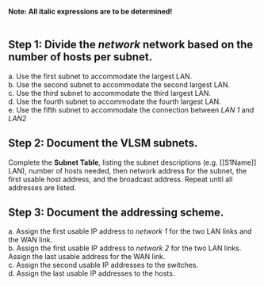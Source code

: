 **Note: All italic expressions are to be determined!**<br><br>
## Step 1: Divide the *network* network based on the number of hosts per subnet.
a. Use the first subnet to accommodate the largest LAN.<br>
b. Use the second subnet to accommodate the second largest LAN.<br>
c. Use the third subnet to accommodate the third largest LAN.<br>
d. Use the fourth subnet to accommodate the fourth largest LAN.<br>
e. Use the fifth subnet to accommodate the connection between *LAN 1* and *LAN2*

## Step 2: Document the VLSM subnets.
Complete the **Subnet Table**, listing the subnet descriptions (e.g. [[S1Name]] LAN), number of hosts needed, then network address for the subnet, the first usable host address, and the broadcast address. Repeat until all addresses are listed.

## Step 3: Document the addressing scheme.
a. Assign the first usable IP address to *network 1* for the two LAN links and the WAN link.<br>
b. Assign the first usable IP address to *network 2* for the two LAN links. Assign the last usable address for the WAN link.<br>
c. Assign the second usable IP addresses to the switches.<br>
d. Assign the last usable IP addresses to the hosts.  


